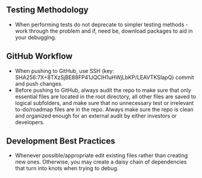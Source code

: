 ## Testing Methodology

- When performing tests do not deprecate to simpler testing methods - work through the problem and if, need be, download packages to aid in your debugging.

## GitHub Workflow

- When pushing to GitHub, use SSH (key: SHA256:7X+8TXzSjBE88FP41JQClH1uHWjLbKP/LEAVTKSIapQ) commit and push changes.
- Before pushing to GitHub, always audit the repo to make sure that only essential files are located in the root directory, all other files are saved to logical subfolders, and make sure that no unnecessary test or irrelevant to-do/roadmap files are in the repo. Always make sure the repo is clean and organized enough for an external audit by either investors or developers.

## Development Best Practices

- Whenever possible/appropriate edit existing files rather than creating new ones. Otherwise, you may create a daisy chain of dependencies that turn into knots when trying to debug.